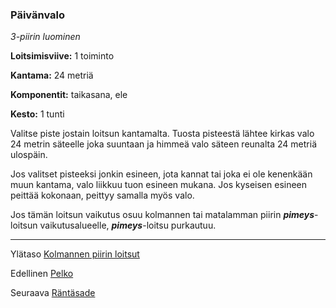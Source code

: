 ### Päivänvalo

*3-piirin luominen* 

**Loitsimisviive:** 1 toiminto

**Kantama:** 24 metriä

**Komponentit:** taikasana, ele

**Kesto:** 1 tunti

Valitse piste jostain loitsun kantamalta. Tuosta pisteestä lähtee kirkas valo 24 metrin säteelle joka suuntaan ja himmeä valo säteen reunalta 24 metriä ulospäin.

Jos valitset pisteeksi jonkin esineen, jota kannat tai joka ei ole kenenkään muun kantama, valo liikkuu tuon esineen mukana. Jos kyseisen esineen peittää kokonaan, peittyy samalla myös valo.

Jos tämän loitsun vaikutus osuu kolmannen tai matalamman piirin ***pimeys***-loitsun vaikutusalueelle, ***pimeys***-loitsu purkautuu.


----

Ylätaso [Kolmannen piirin loitsut](3_piirin_loitsut.md)

Edellinen [Pelko](Pelko.md)

Seuraava [Räntäsade](Räntäsade.md)
